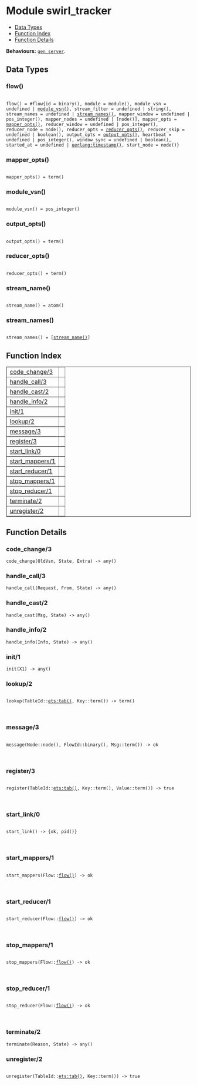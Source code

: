 

# Module swirl_tracker #
* [Data Types](#types)
* [Function Index](#index)
* [Function Details](#functions)

__Behaviours:__ [`gen_server`](gen_server.md).

<a name="types"></a>

## Data Types ##




### <a name="type-flow">flow()</a> ###


<pre><code>
flow() = #flow{id = binary(), module = module(), module_vsn = undefined | <a href="#type-module_vsn">module_vsn()</a>, stream_filter = undefined | string(), stream_names = undefined | <a href="#type-stream_names">stream_names()</a>, mapper_window = undefined | pos_integer(), mapper_nodes = undefined | [node()], mapper_opts = <a href="#type-mapper_opts">mapper_opts()</a>, reducer_window = undefined | pos_integer(), reducer_node = node(), reducer_opts = <a href="#type-reducer_opts">reducer_opts()</a>, reducer_skip = undefined | boolean(), output_opts = <a href="#type-output_opts">output_opts()</a>, heartbeat = undefined | pos_integer(), window_sync = undefined | boolean(), started_at = undefined | <a href="uerlang.md#type-timestamp">uerlang:timestamp()</a>, start_node = node()}
</code></pre>




### <a name="type-mapper_opts">mapper_opts()</a> ###


<pre><code>
mapper_opts() = term()
</code></pre>




### <a name="type-module_vsn">module_vsn()</a> ###


<pre><code>
module_vsn() = pos_integer()
</code></pre>




### <a name="type-output_opts">output_opts()</a> ###


<pre><code>
output_opts() = term()
</code></pre>




### <a name="type-reducer_opts">reducer_opts()</a> ###


<pre><code>
reducer_opts() = term()
</code></pre>




### <a name="type-stream_name">stream_name()</a> ###


<pre><code>
stream_name() = atom()
</code></pre>




### <a name="type-stream_names">stream_names()</a> ###


<pre><code>
stream_names() = [<a href="#type-stream_name">stream_name()</a>]
</code></pre>

<a name="index"></a>

## Function Index ##


<table width="100%" border="1" cellspacing="0" cellpadding="2" summary="function index"><tr><td valign="top"><a href="#code_change-3">code_change/3</a></td><td></td></tr><tr><td valign="top"><a href="#handle_call-3">handle_call/3</a></td><td></td></tr><tr><td valign="top"><a href="#handle_cast-2">handle_cast/2</a></td><td></td></tr><tr><td valign="top"><a href="#handle_info-2">handle_info/2</a></td><td></td></tr><tr><td valign="top"><a href="#init-1">init/1</a></td><td></td></tr><tr><td valign="top"><a href="#lookup-2">lookup/2</a></td><td></td></tr><tr><td valign="top"><a href="#message-3">message/3</a></td><td></td></tr><tr><td valign="top"><a href="#register-3">register/3</a></td><td></td></tr><tr><td valign="top"><a href="#start_link-0">start_link/0</a></td><td></td></tr><tr><td valign="top"><a href="#start_mappers-1">start_mappers/1</a></td><td></td></tr><tr><td valign="top"><a href="#start_reducer-1">start_reducer/1</a></td><td></td></tr><tr><td valign="top"><a href="#stop_mappers-1">stop_mappers/1</a></td><td></td></tr><tr><td valign="top"><a href="#stop_reducer-1">stop_reducer/1</a></td><td></td></tr><tr><td valign="top"><a href="#terminate-2">terminate/2</a></td><td></td></tr><tr><td valign="top"><a href="#unregister-2">unregister/2</a></td><td></td></tr></table>


<a name="functions"></a>

## Function Details ##

<a name="code_change-3"></a>

### code_change/3 ###

`code_change(OldVsn, State, Extra) -> any()`

<a name="handle_call-3"></a>

### handle_call/3 ###

`handle_call(Request, From, State) -> any()`

<a name="handle_cast-2"></a>

### handle_cast/2 ###

`handle_cast(Msg, State) -> any()`

<a name="handle_info-2"></a>

### handle_info/2 ###

`handle_info(Info, State) -> any()`

<a name="init-1"></a>

### init/1 ###

`init(X1) -> any()`

<a name="lookup-2"></a>

### lookup/2 ###

<pre><code>
lookup(TableId::<a href="http://www.erlang.org/doc/man/ets.html#type-tab">ets:tab()</a>, Key::term()) -&gt; term()
</code></pre>
<br />

<a name="message-3"></a>

### message/3 ###

<pre><code>
message(Node::node(), FlowId::binary(), Msg::term()) -&gt; ok
</code></pre>
<br />

<a name="register-3"></a>

### register/3 ###

<pre><code>
register(TableId::<a href="http://www.erlang.org/doc/man/ets.html#type-tab">ets:tab()</a>, Key::term(), Value::term()) -&gt; true
</code></pre>
<br />

<a name="start_link-0"></a>

### start_link/0 ###

<pre><code>
start_link() -&gt; {ok, pid()}
</code></pre>
<br />

<a name="start_mappers-1"></a>

### start_mappers/1 ###

<pre><code>
start_mappers(Flow::<a href="#type-flow">flow()</a>) -&gt; ok
</code></pre>
<br />

<a name="start_reducer-1"></a>

### start_reducer/1 ###

<pre><code>
start_reducer(Flow::<a href="#type-flow">flow()</a>) -&gt; ok
</code></pre>
<br />

<a name="stop_mappers-1"></a>

### stop_mappers/1 ###

<pre><code>
stop_mappers(Flow::<a href="#type-flow">flow()</a>) -&gt; ok
</code></pre>
<br />

<a name="stop_reducer-1"></a>

### stop_reducer/1 ###

<pre><code>
stop_reducer(Flow::<a href="#type-flow">flow()</a>) -&gt; ok
</code></pre>
<br />

<a name="terminate-2"></a>

### terminate/2 ###

`terminate(Reason, State) -> any()`

<a name="unregister-2"></a>

### unregister/2 ###

<pre><code>
unregister(TableId::<a href="http://www.erlang.org/doc/man/ets.html#type-tab">ets:tab()</a>, Key::term()) -&gt; true
</code></pre>
<br />

